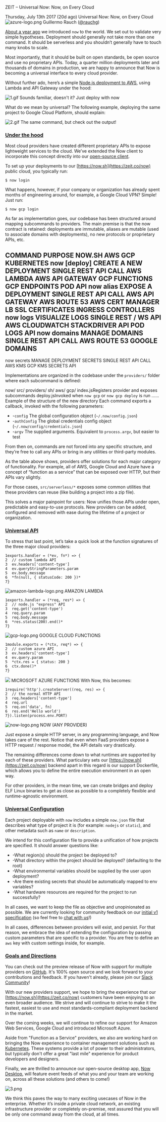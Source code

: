 ZEIT – Universal Now: Now, on Every Cloud

Thursday, July 13th 2017 (20d ago)
Universal Now: Now, on Every Cloud
![azure-logo.png](../_resources/f48ea653733dbc83c1a017eb821babdc.png)
Guillermo Rauch ([@rauchg](http://twitter.com/rauchg))

[About a year ago](https://zeit.co/blog/why-now) we introduced ``now`` to the world. We set out to validate very simple hypotheses. Deployment should generally not take more than one command. It should be serverless and you shouldn’t generally have to touch many knobs to scale.

Most importantly, that it should be built on open standards, be open source and use no proprietary APIs. Today, a quarter million deployments later and thousands of domains in production, we are happy to announce that Now is becoming a universal interface to every cloud provider.

Without further ado, here’s a simple [Node.js deployment to AWS](https://github.com/zeit/now), using Lambda and API Gateway under the hood:

![1.gif](../_resources/42648134091228165f70b4de9c595272.gif)
Sounds familiar, doesn't it? Just deploy with now

What do we mean by universal? The following example, deploying the same project to Google Cloud Platform, should explain:

![2.gif](../_resources/8b1a0ade0857e000e69f79aaad103445.gif)
The same command, but check out the output!

### [Under the hood](https://zeit.co/blog/universal-now#under-the-hood)

Most cloud providers have created different proprietary APIs to expose lightweight services to the cloud. We’ve extended the Now client to incorporate this concept directly into our [open-source client](https://github.com/zeit/now).

To set up your deployments to our [https://now.sh](https://zeit.co/now) public cloud, you typically run:

`$ now login`

What happens, however, if your company or organization has already spent months of engineering around, for example, a Google Cloud VPN? Simple! Just run:

`$ now gcp login`

As far as implementation goes, our codebase has been structured around mapping subcommands to providers. The main premise is that the now contract is retained: deployments are immutable, aliases are mutable (used to associate domains with deployments), no new protocols or proprietary APIs, etc.

COMMAND
PURPOSE
NOW.SH
AWS
GCP
KUBERNETES
now [deploy]
CREATE A NEW DEPLOYMENT
SINGLE REST API CALL
AWS LAMBDA
AWS API GATEWAY
GCP FUNCTIONS
GCP ENDPOINTS
POD API
now alias
EXPOSE A DEPLOYMENT
SINGLE REST API CALL
AWS API GATEWAY
AWS ROUTE 53
AWS CERT MANAGER
LB SSL CERTIFICATES
INGRESS CONTROLLERS
now logs
VISUALIZE LOGS
SINGLE REST / WS API
AWS CLOUDWATCH
STACKDRIVER API
POD LOGS API
now domains
MANAGE DOMAINS
SINGLE REST API CALL
AWS ROUTE 53
GOOGLE DOMAINS
-
now secrets
MANAGE DEPLOYMENT SECRETS
SINGLE REST API CALL
AWS KMS
GCP KMS
SECRETS API

Implementations are organized in the codebase under the ``providers/`` folder where each subcommand is defined:

now/
src/
providers/
sh/
aws/
gcp/
index.jsRegisters provider and exposes subcommands
deploy.jsInvoked when `now gcp` or `now gcp deploy` is run
……
Example of the structure of the new directory
Each command exports a callback, invoked with the following parameters:

- -``config`` The global configuration object (``~/.now/config.json``)
- -``authConfig`` The global credentials config object (``~/.now/config/credentials.json``)
- -``argv`` The supplied arguments. Equivalent to ``process.argv``, but easier to test

From then on, commands are not forced into any specific structure, and they’re free to call any APIs or bring in any utilities or third-party modules.

As the table above shows, providers offer solutions for each major category of functionality. For example, all of AWS, Google Cloud and Azure have a concept of “function as a service” that can be exposed over HTTP, but their APIs vary slightly.

For those cases, ``src/serverless/*`` exposes some common utilities that these providers can reuse (like building a project into a zip file).

This solves a major painpoint for users: Now unifies those APIs under open, predictable and easy-to-use protocols. New providers can be added, configured and removed with ease during the lifetime of a project or organization.

### [Universal API](https://zeit.co/blog/universal-now#universal-api)

To stress that last point, let’s take a quick look at the function signatures of the three major cloud providers:

	1exports.handler = (*ev, fn*) => {
	2  // custom lambda API
	3  ev.headers['content-type']
	4  ev.queryStringParameters.param
	5  ev.body.message
	6  *fn(null, { statusCode: 200 })*
	7}

![amazon-lambda-logo.png](../_resources/059d1a171875bcedb00d2ebc6f3aca40.png)
AMAZON LAMBDA

	1exports.handler = (*req, res*) => {
	2  // node.js "express" API
	3  req.get('content-type')
	4  req.query.param
	5  req.body.message
	6  *res.status(200).end()*
	7}

![gcp-logo.png](../_resources/bd1e6e3a009805b16854c245456a15e5.png)
GOOGLE CLOUD FUNCTIONS

	1module.exports = (*ctx, req*) => {
	2  // custom azure API
	3  ev.headers['content-type']
	4  ev.query.param
	5  *ctx.res = { status: 200 }
	6  ctx.done()*
	7}

![](../_resources/3fe60f3e7f711c9022a66308f7e0907d.png)
MICROSOFT AZURE FUNCTIONS
With Now, this becomes:

	1require('http').createServer((req, res) => {
	2  // the normal HTTP API
	3  req.headers['content-type']
	4  req.url
	5  req.on('data', fn)
	6  res.end('Hello world')
	7}).listen(process.env.PORT)

![now-logo.png](../_resources/927c0d7fd90e5d2791215fd2585f49c8.png)
NOW (ANY PROVIDER)

Just expose a simple HTTP server, in any programming language, and Now takes care of the rest. Notice that even when FaaS providers expose a HTTP request / response model, the API details vary drastically.

The remaining differences come down to what runtimes are supported by each of these providers. What particulary sets our [https://now.sh](https://zeit.co/now) backend apart in this regard is our support Dockerfile, which allows you to define the entire execution environment in an open way.

For other providers, in the mean time, we can create bridges and deploy ELF Linux binaries to get as close as possible to a completely flexible and runtime-agnostic environment.

### [Universal Configuration](https://zeit.co/blog/universal-now#universal-configuration)

Each project deployable with ``now`` includes a simple ``now.json`` file that describes what type of project it is (for example: ``nodejs`` or ``static``), and other metadata such as ``name`` or ``description``.

We intend for this configuration file to provide a unification of how projects are specified. It should answer questions like:

- -What region(s) should the project be deployed to?
- -What directory within the project should be deployed? (defaulting to the root)
- -What environmental variables should be supplied by the user upon deployment?
- -Are there existing secrets that should be automatically mapped to env variables?
- -What hardware resources are required for the project to run successfully?

In all cases, we want to keep the file as objective and unopinionated as possible. We are currently looking for community feedback on our [initial v1 specification](https://github.com/zeit/now#project-configuration) (so feel free to [chat with us](https://zeit.chat/)!)

In all cases, differences between providers will exist, and persist. For that reason, we embrace the idea of extending the configuration by passing custom parameters that are specific to a provider. You are free to define an ``aws`` key with custom settings inside, for example.

### [Goals and Directions](https://zeit.co/blog/universal-now#goals-and-directions)

You can check out the preview release of Now with support for multiple providers on [GitHub](https://github.com/zeit/now). It's 100% open source and we look forward to your contributions and feedback. If you haven't already, please join our [Slack Community](https://zeit.chat/)!

With our new providers support, we hope to bring the experience that our [https://now.sh](https://zeit.co/now) customers have been enjoying to an even broader audience. We strive and will continue to strive to make it the fastest, easiest to use and most standards-compliant deployment backend in the market.

Over the coming weeks, we will continue to refine our support for Amazon Web Services, Google Cloud and introduced Microsoft Azure.

Aside from "Function as a Service" providers, we also are working hard on bringing the Now experience to container management solutions such as [Kubernetes](https://kubernetes.io/). These systems provide a lot of power to their administrators, but typically don't offer a great "last mile" experience for product developers and designers.

Finally, we are thrilled to announce our open-source desktop app, [Now Desktop](https://zeit.co/blog/now-desktop-2), will feature event feeds of what you and your team are working on, across all these solutions (and others to come!)

![3.png](../_resources/8471c5b72551e40b957aca806c3c9b13.png)

We think this paves the way to many exciting usecases of Now in the enterprise. Whether it’s inside a private cloud network, an existing infrastructure provider or completely on-premise, rest assured that you will be only one command away from the cloud, at all times.